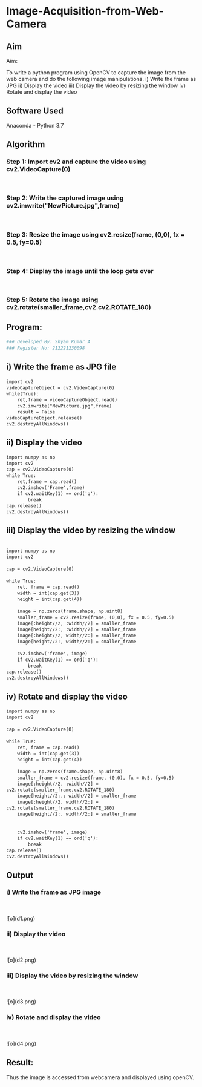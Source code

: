 # Image-Acquisition-from-Web-Camera
## Aim
 
Aim:
 
To write a python program using OpenCV to capture the image from the web camera and do the following image manipulations.
i) Write the frame as JPG 
ii) Display the video 
iii) Display the video by resizing the window
iv) Rotate and display the video

## Software Used
Anaconda - Python 3.7
## Algorithm
### Step 1: Import cv2 and capture the video using cv2.VideoCapture(0)
<br>

### Step 2: Write the captured image using cv2.imwrite("NewPicture.jpg",frame)
<br>

### Step 3: Resize the image using cv2.resize(frame, (0,0), fx = 0.5, fy=0.5)
<br>

### Step 4: Display the image until the loop gets over

<br>

### Step 5: Rotate the image using cv2.rotate(smaller_frame,cv2.cv2.ROTATE_180)

## Program:
``` Python
### Developed By: Shyam Kumar A
### Register No: 212221230098

```

## i) Write the frame as JPG file
~~~
import cv2
videoCaptureObject = cv2.VideoCapture(0)
while(True):
    ret,frame = videoCaptureObject.read()
    cv2.imwrite("NewPicture.jpg",frame)
    result = False
videoCaptureObject.release()
cv2.destroyAllWindows()
~~~



## ii) Display the video
~~~
import numpy as np
import cv2
cap = cv2.VideoCapture(0)
while True:
    ret,frame = cap.read()
    cv2.imshow('Frame',frame)
    if cv2.waitKey(1) == ord('q'):
        break
cap.release()
cv2.destroyAllWindows()
~~~



## iii) Display the video by resizing the window
~~~

import numpy as np
import cv2

cap = cv2.VideoCapture(0)

while True:
    ret, frame = cap.read()
    width = int(cap.get(3))
    height = int(cap.get(4))
    
    image = np.zeros(frame.shape, np.uint8)
    smaller_frame = cv2.resize(frame, (0,0), fx = 0.5, fy=0.5)
    image[:height//2, :width//2] = smaller_frame
    image[height//2:, :width//2] = smaller_frame
    image[:height//2, width//2:] = smaller_frame
    image[height//2:, width//2:] = smaller_frame

    cv2.imshow('frame', image)
    if cv2.waitKey(1) == ord('q'):
        break
cap.release()
cv2.destroyAllWindows()
~~~




## iv) Rotate and display the video
~~~
import numpy as np
import cv2

cap = cv2.VideoCapture(0)

while True:
    ret, frame = cap.read()
    width = int(cap.get(3))
    height = int(cap.get(4))
    
    image = np.zeros(frame.shape, np.uint8)
    smaller_frame = cv2.resize(frame, (0,0), fx = 0.5, fy=0.5)
    image[:height//2, :width//2] = cv2.rotate(smaller_frame,cv2.ROTATE_180)
    image[height//2:,: width//2] = smaller_frame
    image[:height//2, width//2:] = cv2.rotate(smaller_frame,cv2.ROTATE_180)
    image[height//2:, width//2:] = smaller_frame


    cv2.imshow('frame', image)
    if cv2.waitKey(1) == ord('q'):
        break
cap.release()
cv2.destroyAllWindows()
~~~
## Output

### i) Write the frame as JPG image
</br>
</br>
![o](d1.png)

### ii) Display the video
</br>
</br>
![o](d2.png)

### iii) Display the video by resizing the window
</br>
</br>
![o](d3.png)


### iv) Rotate and display the video
</br>
</br>
![o](d4.png)




## Result:
Thus the image is accessed from webcamera and displayed using openCV.
